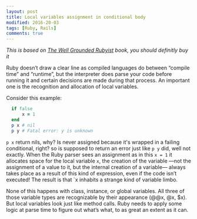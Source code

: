 ```yaml
---
layout: post
title: Local variables assignment in conditional body
modified: 2016-20-03
tags: [Ruby, Rails]
comments: true
---
```


*This is based on [The Well Grounded Rubyist](https://www.manning.com/books/the-well-grounded-rubyist) book, you should definitly buy it*

Ruby doesn’t draw a clear line as compiled languages do between “compile time” and “runtime”, but the interpreter does parse your code before running it and certain decisions are made during that process. An important one is the recognition and allocation of local variables.

Consider this example:


```ruby
  if false
	  x = 1
  end
  p x # nil
  p y # Fatal error: y is unknown
```

`p x` return nils, why? Is never assigned because it's wrapped in a failing conditional, right? so is supposed to return an error just like `p y` did, well not exactly. When the Ruby parser sees an assignment as in this `x = 1` it allocates space for the local variable `x`, the creation of the variable —not the assignment of a value to it, but the internal creation of a variable— always takes place as a result of this kind of expression, even if the code isn’t executed! The result is that `x inhabits a strange kind of variable limbo.

None of this happens with class, instance, or global variables. All three of those
variable types are recognizable by their appearance (@@x, @x, $x). But local variables look just like method calls. Ruby needs to apply some logic at parse time to figure out what’s what, to as great an extent as it can.
